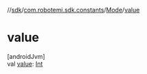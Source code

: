 //[sdk](../../../index.md)/[com.robotemi.sdk.constants](../index.md)/[Mode](index.md)/[value](value.md)

# value

[androidJvm]\
val [value](value.md): [Int](https://kotlinlang.org/api/latest/jvm/stdlib/kotlin/-int/index.html)
